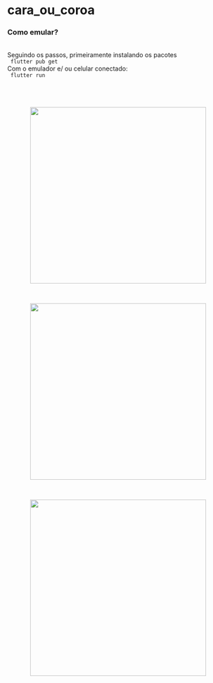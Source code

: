 # cara_ou_coroa

### Como emular?
<br />
 Seguindo os passos, primeiramente instalando os pacotes
<br />
<code> flutter pub get </code>
<br />
Com o emulador e/ ou  celular conectado:
<br />
<code> flutter run </code>
<br />
<br />
<br />
<br />
<p  align="center">
<img  src="https://i.pinimg.com/originals/b8/fa/c2/b8fac224e8deae6a9d7151f20e487df5.png"  heigth="100"  width="400"/>
<p/>

<br />
<p  align="center">
<img  src="https://i.pinimg.com/originals/d2/ea/f2/d2eaf2d4013d7f7736469c602f53ce3c.png"  heigth="100"  width="400"/>
<p/>

<br />
<p  align="center">
<img  src="https://i.pinimg.com/originals/b2/fd/6f/b2fd6feebf1619ce99d2e837265dcc0a.png"  heigth="100"  width="400"/>
<p/>